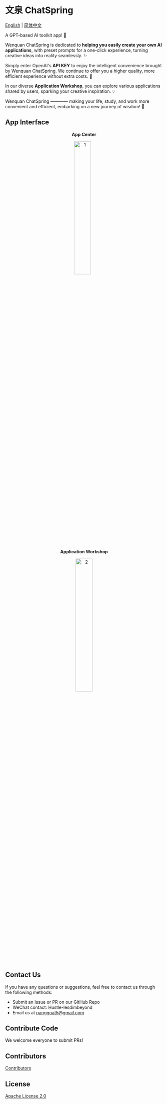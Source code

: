 # 文泉 ChatSpring
[English](README.md) | [简体中文](README_zh.md)

A GPT-based AI toolkit app! 🚀

Wenquan ChatSpring is dedicated to **helping you easily create your own AI applications**, with preset prompts for a one-click experience, turning creative ideas into reality seamlessly. ✨

Simply enter OpenAI's **API KEY** to enjoy the intelligent convenience brought by Wenquan ChatSpring. We continue to offer you a higher quality, more efficient experience without extra costs. 🎉

In our diverse **Application Workshop**, you can explore various applications shared by users, sparking your creative inspiration. 💡

Wenquan ChatSpring ———— making your life, study, and work more convenient and efficient, embarking on a new journey of wisdom! 🌟

## App Interface
<div align="center">
  <p><strong>App Center</strong></p>
  <img src="README.assets/1.jpg" alt="1" width="33%" style="margin-right: 2%;" />
  <p><strong>Application Workshop</strong></p>
  <img src="README.assets/2.jpg" alt="2" width="33%" />
</div>

## Contact Us
If you have any questions or suggestions, feel free to contact us through the following methods:
- Submit an Issue or PR on our GitHub Repo
- WeChat contact: Hustle-lesdimbeyond
- Email us at panggoat5@gmail.com

## Contribute Code
We welcome everyone to submit PRs!

## Contributors

[Contributors](https://github.com/Goat11/ChatSpring/graphs/contributors)

## License

[Apache License 2.0](https://www.apache.org/licenses/LICENSE-2.0)
